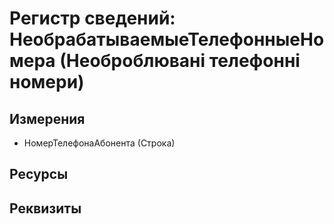 ﻿# Регистр сведений: НеобрабатываемыеТелефонныеНомера (Необроблювані телефонні номери)

## Измерения

- НомерТелефонаАбонента (Строка)

## Ресурсы


## Реквизиты


